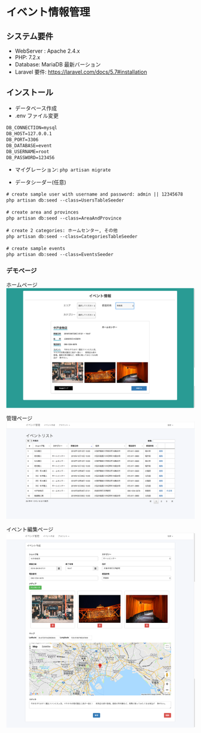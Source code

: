 # イベント情報管理


## システム要件
- WebServer : Apache 2.4.x
- PHP: 7.2.x
- Database: MariaDB 最新バーション
- Laravel 要件: https://laravel.com/docs/5.7#installation

## インストール
- データベース作成
- .env ファイル変更
```
DB_CONNECTION=mysql
DB_HOST=127.0.0.1
DB_PORT=3306
DB_DATABASE=event
DB_USERNAME=root
DB_PASSWORD=123456
```
- マイグレーション: `php artisan migrate`

- データシーダー(任意)
```
# create sample user with username and password: admin || 12345678
php artisan db:seed --class=UsersTableSeeder

# create area and provinces
php artisan db:seed --class=AreaAndProvince

# create 2 categories: ホームセンター, その他
php artisan db:seed --class=CategoriesTableSeeder

# create sample events
php artisan db:seed --class=EventsSeeder
```

### デモページ
ホームページ
![Alt text](public/images/home.png?raw=true "Home page")
      
管理ページ
![Alt text](public/images/admin.png?raw=true "Admin page")

イベント編集ページ
![Alt text](public/images/event-edit.png?raw=true "Event edit page")
